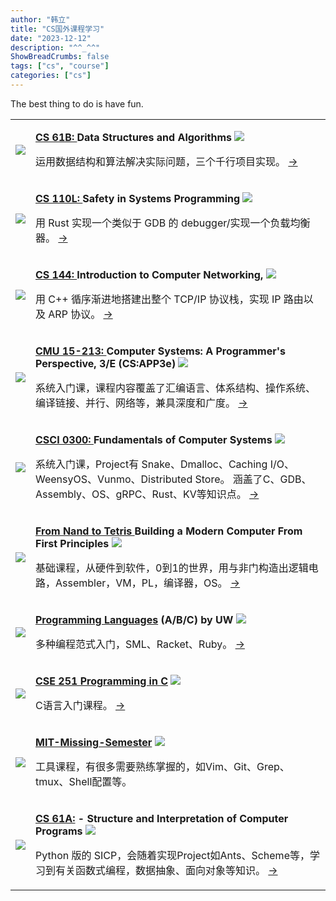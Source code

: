 ```yaml
---
author: "韩立"
title: "CS国外课程学习"
date: "2023-12-12"
description: "^^_^^"
ShowBreadCrumbs: false
tags: ["cs", "course"]
categories: ["cs"]
---
```


The best thing to do is have fun.
<br>

<table class="table">
   <tbody>
      <tr>
         <td class="piccol">
            <img src="https://sp21.datastructur.es/assets/img/favicon.ico" />
         </td>
         <td class="textcol">
            <p>
               <b >
                  <a href="https://sp24.datastructur.es/">
                     CS 61B: 
                  </a>
                  Data Structures and Algorithms
               </b>
               <img class="inline-image" src="https://skillicons.dev/icons?i=java,idea&theme=light">
            </p>
            <p>
            运用数据结构和算法解决实际问题，三个千行项目实现。
            <a href="https://github.com/cs-learning-every-day?q=cs61b&type=all&language=&sort=">-></a>
            </p>
         </td>
      </tr>
      <tr>
         <td class="piccol">
            <img src="https://reberhardt.com/favicon.ico" />
         </td>
         <td class="textcol">
            <p>
               <b >
                  <a href="https://reberhardt.com/cs110l/spring-2020/">
                     CS 110L: 
                  </a>
                  Safety in Systems Programming
               </b>
               <img class="inline-image" src="https://skillicons.dev/icons?i=rust&theme=light">
            </p>
            <p>
            用 Rust 实现一个类似于 GDB 的 debugger/实现一个负载均衡器。
            <a href="https://github.com/cs-learning-every-day/CS110L">-></a>
            </p>
         </td>
      </tr>
      <tr>
         <td class="piccol">
            <img src="https://cdn.jsdelivr.net/gh/XmchxUp/cloudimg@master/20240216/image.4nbgc50rtog0.png" />
         </td>
         <td class="textcol">
            <p>
               <b >
                  <a href="https://cs144.github.io/">
                     CS 144:
                  </a>
                  Introduction to Computer Networking,
               </b>
               <img class="inline-image" src="https://skillicons.dev/icons?i=cpp,linux&theme=light">
            </p>
            <p>
            用 C++ 循序渐进地搭建出整个 TCP/IP 协议栈，实现 IP 路由以及 ARP 协议。
            <a href="https://github.com/cs-learning-every-day/CS144-Fa21">-></a>
            </p>
         </td>
      </tr>
      <tr>
         <td class="piccol">
            <img src="http://csapp.cs.cmu.edu/3e/images/csapp3e-cover.jpg" />
         </td>
         <td class="textcol">
            <p>
               <b >
                  <a href="https://csapp.cs.cmu.edu/">
                     CMU 15-213:
                  </a>
                  Computer Systems: A Programmer's Perspective, 3/E (CS:APP3e)
               </b>
               <img class="inline-image" src="https://skillicons.dev/icons?i=c,linux&theme=light">
            </p>
            <p>
            系统入门课，课程内容覆盖了汇编语言、体系结构、操作系统、编译链接、并行、网络等，兼具深度和广度。
            <a href="https://github.com/cs-learning-every-day/csapp">-></a>
            </p>
         </td>
      </tr>
      <tr>
         <td class="piccol">
            <img src="https://cs.brown.edu/courses/csci0300/2023/images/logo.png" />
         </td>
         <td class="textcol">
            <p>
               <b >
                  <a href="https://cs.brown.edu/courses/csci0300/2024/">
                     CSCI 0300:
                  </a>
                  Fundamentals of Computer Systems
               </b>
               <img class="inline-image" src="https://skillicons.dev/icons?i=cpp,c,rust&theme=light">
            </p>
            <p>
            系统入门课，Project有 Snake、Dmalloc、Caching I/O、WeensyOS、Vunmo、Distributed Store。
            涵盖了C、GDB、Assembly、OS、gRPC、Rust、KV等知识点。
            <a href="https://github.com/cs-learning-every-day/cs300">-></a>
            </p>
         </td>
      </tr>
      <tr>
         <td class="piccol">
            <img src="https://static.wixstatic.com/media/44046b_387f62dae530480dac9b1fa8f731bebf~mv2.png/v1/fill/w_415,h_144,al_c,q_85,usm_0.66_1.00_0.01,enc_auto/44046b_387f62dae530480dac9b1fa8f731bebf~mv2.png" />
         </td>
         <td class="textcol">
            <p>
               <b >
                  <a href="https://www.nand2tetris.org/">
                     From Nand to Tetris
                  </a>
                  Building a Modern Computer From First Principles
               </b>
               <img class="inline-image" src="https://skillicons.dev/icons?i=go&theme=light">
            </p>
            <p>
            基础课程，从硬件到软件，0到1的世界，用与非门构造出逻辑电路，Assembler，VM，PL，编译器，OS。
            <a href="https://github.com/cs-learning-every-day/nand2tetris">-></a>
            </p>
         </td>
      </tr>
      <tr>
         <td class="piccol">
            <img src="https://d3njjcbhbojbot.cloudfront.net/api/utilities/v1/imageproxy/https://coursera-university-assets.s3.amazonaws.com/8c/ff2f50afdf11e5ae9d8158e68cbd96/UW_square_180x180.png?auto=format%2Ccompress&dpr=2&w=28&h=28" />
         </td>
         <td class="textcol">
            <p>
               <b >
                  <a href="https://www.coursera.org/search?query=Programming+Languages">Programming Languages</a>
                  (A/B/C) by UW
               </b>
               <img class="inline-image" src="https://skillicons.dev/icons?i=ruby&theme=light">
            </p>
            <p>
            多种编程范式入门，SML、Racket、Ruby。
            <a href="https://github.com/cs-learning-every-day/programming-language-uw">-></a>
            </p>
         </td>
      </tr>
      <tr>
         <td class="piccol">
            <img src="https://www.cse.msu.edu/~cse251/images/course.png" />
         </td>
         <td class="textcol">
            <p>
               <b ><a href="https://www.cse.msu.edu/~cse251/index.html">CSE 251 Programming in C</a></b>
               <img class="inline-image" src="https://skillicons.dev/icons?i=c&theme=light">
            </p>
            <p>
            C语言入门课程。
            <a href="https://github.com/cs-learning-every-day/cse251">-></a>
            </p>
         </td>
      </tr>
      <tr>
         <td class="piccol">
            <img src="https://missing.csail.mit.edu/favicon-32x32.png" />
         </td>
         <td class="textcol">
            <p>
               <b ><a href="https://missing.csail.mit.edu/">MIT-Missing-Semester</a></b>
               <img class="inline-image" src="https://skillicons.dev/icons?i=bash,vim,git,linux&theme=light">
            </p>
            <p>
            工具课程，有很多需要熟练掌握的，如Vim、Git、Grep、tmux、Shell配置等。
            </p>
         </td>
      </tr>
      <tr>
         <td class="piccol">
            <img src="https://cs61a.org/assets/images/logo.png">
         </td>
         <td class="textcol">
            <p>
               <b ><a href="https://cs61a.org/">CS 61A:</a> -  Structure and Interpretation of Computer Programs</b>
               <img class="inline-image" src="https://skillicons.dev/icons?i=python&theme=light">
            </p>
            <p>
            Python 版的 SICP，会随着实现Project如Ants、Scheme等，学习到有关函数式编程，数据抽象、面向对象等知识。
            <a href="https://github.com/cs-learning-every-day/cs61a">-></a>
            </p>
         </td>
      </tr>

   </tbody>
</table>
